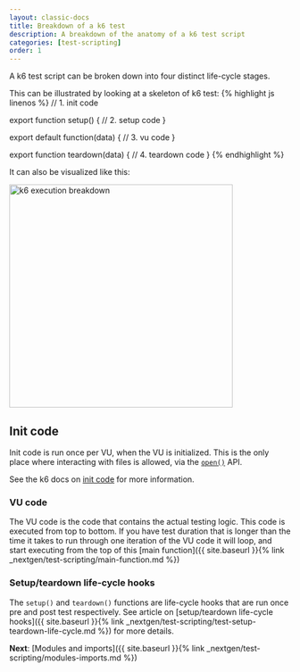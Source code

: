 ```yaml
---
layout: classic-docs
title: Breakdown of a k6 test
description: A breakdown of the anatomy of a k6 test script
categories: [test-scripting]
order: 1
---
```


A k6 test script can be broken down into four distinct life-cycle stages.

This can be illustrated by looking at a skeleton of k6 test:
{% highlight js linenos %}
// 1. init code

export function setup() {
    // 2. setup code
}

export default function(data) {
    // 3. vu code
}

export function teardown(data) {
    // 4. teardown code
}
{% endhighlight %} 

It can also be visualized like this:

<p class="text-center"><img src="{{ site.baseurl }}/assets/img/nextgen/test-scripting/v4-k6-execution-breakdown.svg" alt="k6 execution breakdown" width="400"></p>

## Init code

Init code is run once per VU, when the VU is initialized. This is the only place where interacting with files is allowed, via the [`open()`](https://docs.k6.io/docs/open-filepath-mode) API.

See the k6 docs on [init code](https://docs.k6.io/docs/test-life-cycle#section-init-and-vu-stages) for more information.

### VU code

The VU code is the code that contains the actual testing logic. This code is executed from top to bottom. If you have test duration that is longer than the time it takes to run through one iteration of the VU code it will loop, and start executing from the top of this [main function]({{ site.baseurl }}{% link _nextgen/test-scripting/main-function.md %})

### Setup/teardown life-cycle hooks

The `setup()` and `teardown()` functions are life-cycle hooks that are run once pre and post test respectively. See article on [setup/teardown life-cycle hooks]({{ site.baseurl }}{% link _nextgen/test-scripting/test-setup-teardown-life-cycle.md %}) for more details.

**Next**: [Modules and imports]({{ site.baseurl }}{% link _nextgen/test-scripting/modules-imports.md %})